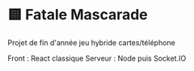 # 🟨 Fatale Mascarade

Projet de fin d'année jeu hybride cartes/téléphone

Front : React classique
Serveur : Node puis Socket.IO
